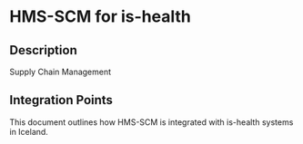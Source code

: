 # HMS-SCM for is-health

## Description

Supply Chain Management

## Integration Points

This document outlines how HMS-SCM is integrated with is-health systems in Iceland.
